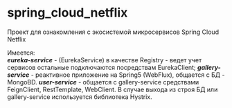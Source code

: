 # spring_cloud_netflix
Проект для ознакомления с экосистемой микросервисов Spring Cloud Netflix

Имеется:  
**_eureka-service_** - (EurekaService) в качестве Registry - ведет учет сервисов
остальные подключаются посредствам EurekaClient;
**_gallery-service_** - реактивное приложение на Spring5 (WebFlux), общается
с БД - MongoBD.
**_user-service_** - общается с gallery-service средствами FeignClient,
RestTemplate, WebClient. В случае выхода из строя БД или gallery-service
используется библиотека Hystrix.